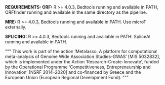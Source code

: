 **REQUIREMENTS:**
**ORF:** R >= 4.0.3, Bedtools running and available in PATH, ORFfinder running and available in the same directory as the pipeline.

**MRE:** R >= 4.0.3, Bedtools running and available in PATH. Use microT externally.

**SPLICING:** R >= 4.0.3, Bedtools running and available in PATH. SpliceAI running and available in PATH.


"""
This work is part of the action ‘Metalasso: A platform for computational meta-analysis of Genome Wide Association Studies-GWAS’ [MIS 5032832], which is implemented under the Action ‘Research-Create-Innovate’, funded by the Operational Programme ‘Competitiveness, Entrepreneurship and Innovation’ [NSRF 2014–2020] and co-financed by Greece and the European Union (European Regional Development Fund).
"""
